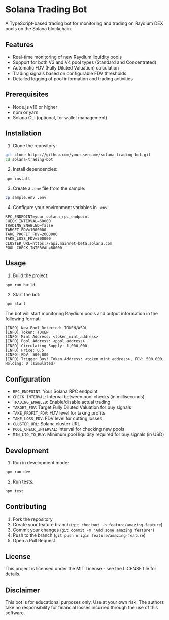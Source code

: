 # Solana Trading Bot

A TypeScript-based trading bot for monitoring and trading on Raydium DEX pools on the Solana blockchain.

## Features

- Real-time monitoring of new Raydium liquidity pools
- Support for both V3 and V4 pool types (Standard and Concentrated)
- Automatic FDV (Fully Diluted Valuation) calculation
- Trading signals based on configurable FDV thresholds
- Detailed logging of pool information and trading activities

## Prerequisites

- Node.js v16 or higher
- npm or yarn
- Solana CLI (optional, for wallet management)

## Installation

1. Clone the repository:
```bash
git clone https://github.com/yourusername/solana-trading-bot.git
cd solana-trading-bot
```

2. Install dependencies:
```bash
npm install
```

3. Create a `.env` file from the sample:
```bash
cp sample.env .env
```

4. Configure your environment variables in `.env`:
```env
RPC_ENDPOINT=your_solana_rpc_endpoint
CHECK_INTERVAL=60000
TRADING_ENABLED=false
TARGET_FDV=1000000
TAKE_PROFIT_FDV=2000000
TAKE_LOSS_FDV=500000
CLUSTER_URL=https://api.mainnet-beta.solana.com
POOL_CHECK_INTERVAL=60000
```

## Usage

1. Build the project:
```bash
npm run build
```

2. Start the bot:
```bash
npm start
```

The bot will start monitoring Raydium pools and output information in the following format:
```
[INFO] New Pool Detected: TOKEN/WSOL
[INFO] Token: TOKEN
[INFO] Mint Address: <token_mint_address>
[INFO] Pool Address: <pool_address>
[INFO] Circulating Supply: 1,000,000
[INFO] Price: 0.5
[INFO] FDV: 500,000
[INFO] Trigger Buy! Token Address: <token_mint_address>, FDV: 500,000, Holding: 0 (simulated)
```

## Configuration

- `RPC_ENDPOINT`: Your Solana RPC endpoint
- `CHECK_INTERVAL`: Interval between pool checks (in milliseconds)
- `TRADING_ENABLED`: Enable/disable actual trading
- `TARGET_FDV`: Target Fully Diluted Valuation for buy signals
- `TAKE_PROFIT_FDV`: FDV level for taking profits
- `TAKE_LOSS_FDV`: FDV level for cutting losses
- `CLUSTER_URL`: Solana cluster URL
- `POOL_CHECK_INTERVAL`: Interval for checking new pools
- `MIN_LIQ_TO_BUY`: Minimum pool liquidity required for buy signals (in USD)

## Development

1. Run in development mode:
```bash
npm run dev
```

2. Run tests:
```bash
npm test
```

## Contributing

1. Fork the repository
2. Create your feature branch (`git checkout -b feature/amazing-feature`)
3. Commit your changes (`git commit -m 'Add some amazing feature'`)
4. Push to the branch (`git push origin feature/amazing-feature`)
5. Open a Pull Request

## License

This project is licensed under the MIT License - see the LICENSE file for details.

## Disclaimer

This bot is for educational purposes only. Use at your own risk. The authors take no responsibility for financial losses incurred through the use of this software.
